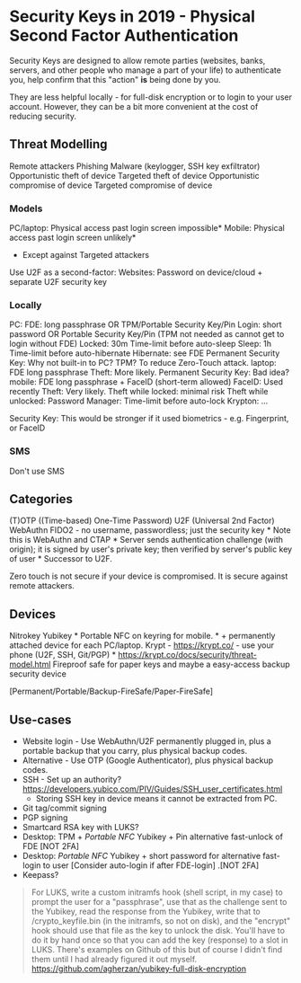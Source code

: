 # Security Keys in 2019 - Physical Second Factor Authentication

Security Keys are designed to allow remote parties (websites, banks, servers, and other people who manage a part of your life) to authenticate you, help confirm that this "action" **is** being done by you.

They are less helpful locally - for full-disk encryption or to login to your user account. However, they can be a bit more convenient at the cost of reducing security.

## Threat Modelling

Remote attackers
Phishing
Malware (keylogger, SSH key exfiltrator)
Opportunistic theft of device
Targeted theft of device
Opportunistic compromise of device
Targeted compromise of device

### Models

PC/laptop: Physical access past login screen impossible*
Mobile: Physical access past login screen unlikely*

* Except against Targeted attackers

Use U2F as a second-factor:
    Websites: Password on device/cloud + separate U2F security key


### Locally

PC:
    FDE: long passphrase OR TPM/Portable Security Key/Pin
    Login: short password OR Portable Security Key/Pin (TPM not needed as cannot get to login without FDE)
        Locked: 30m Time-limit before auto-sleep
        Sleep: 1h Time-limit before auto-hibernate
        Hibernate: see FDE
    Permanent Security Key:
        Why not built-in to PC? TPM? To reduce Zero-Touch attack.
laptop: FDE long passphrase
    Theft: More likely.
    Permanent Security Key: Bad idea?
mobile: FDE long passphrase + FaceID (short-term allowed)
    FaceID: Used recently
    Theft: Very likely.
        Theft while locked: minimal risk
        Theft while unlocked:
            Password Manager: Time-limit before auto-lock
            Krypton: ...

Security Key:
    This would be stronger if it used biometrics - e.g. Fingerprint, or FaceID

### SMS

Don't use SMS

## Categories

(T)OTP ((Time-based) One-Time Password)
U2F (Universal 2nd Factor)
WebAuthn
FIDO2 - no username, passwordless; just the security key
    * Note this is WebAuthn and CTAP
    * Server sends authentication challenge (with origin); it is signed by user's private key; then verified by server's public key of user
    * Successor to U2F.

Zero touch is not secure if your device is compromised. It is secure against remote attackers.

## Devices

Nitrokey
Yubikey
    * Portable NFC on keyring for mobile.
    * + permanently attached device for each PC/laptop.
Krypt - https://krypt.co/ - use your phone (U2F, SSH, Git/PGP)
    * https://krypt.co/docs/security/threat-model.html
Fireproof safe for paper keys and maybe a easy-access backup security device

[Permanent/Portable/Backup-FireSafe/Paper-FireSafe]

## Use-cases

* Website login - Use WebAuthn/U2F permanently plugged in, plus a portable backup that you carry, plus physical backup codes.
* Alternative - Use OTP (Google Authenticator), plus physical backup codes.
* SSH - Set up an authority? https://developers.yubico.com/PIV/Guides/SSH_user_certificates.html
    * Storing SSH key in device means it cannot be extracted from PC.
* Git tag/commit signing
* PGP signing
* Smartcard RSA key with LUKS?
* Desktop: TPM + *Portable NFC* Yubikey + Pin alternative fast-unlock of FDE [NOT 2FA]
* Desktop: *Portable NFC* Yubikey + short password for alternative fast-login to user [Consider auto-login if after FDE-login] .[NOT 2FA]
* Keepass?

> For LUKS, write a custom initramfs hook (shell script, in my case) to prompt the user for a "passphrase", use that as the challenge sent to the Yubikey, read the response from the Yubikey, write that to /crypto_keyfile.bin (in the initramfs, so not on disk), and the "encrypt" hook should use that file as the key to unlock the disk. You'll have to do it by hand once so that you can add the key (response) to a slot in LUKS. There's examples on Github of this but of course I didn't find them until I had already figured it out myself.
https://github.com/agherzan/yubikey-full-disk-encryption
